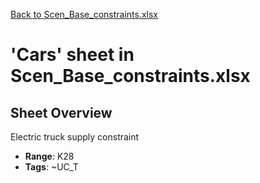 [Back to Scen_Base_constraints.xlsx](README.md)

# 'Cars' sheet in Scen_Base_constraints.xlsx

## Sheet Overview

Electric truck supply constraint

- **Range**: K28
- **Tags**: ~UC_T
